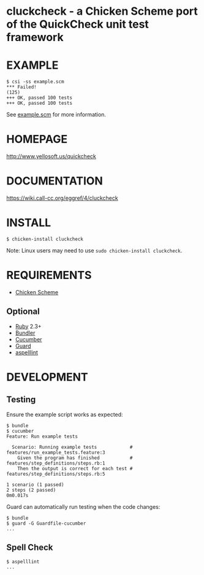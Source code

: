 # cluckcheck - a Chicken Scheme port of the QuickCheck unit test framework

# EXAMPLE

```
$ csi -ss example.scm
*** Failed!
(125)
+++ OK, passed 100 tests
+++ OK, passed 100 tests
```

See [example.scm](https://github.com/mcandre/cluckcheck/blob/master/example.scm) for more information.

# HOMEPAGE

http://www.yellosoft.us/quickcheck

# DOCUMENTATION

https://wiki.call-cc.org/eggref/4/cluckcheck

# INSTALL

```
$ chicken-install cluckcheck
```

Note: Linux users may need to use `sudo chicken-install cluckcheck`.

# REQUIREMENTS

* [Chicken Scheme](http://www.call-cc.org/)

## Optional

* [Ruby](https://www.ruby-lang.org/) 2.3+
* [Bundler](http://bundler.io/)
* [Cucumber](http://cukes.info/)
* [Guard](http://guardgem.org/)
* [aspelllint](https://github.com/mcandre/aspelllint)

# DEVELOPMENT

## Testing

Ensure the example script works as expected:

```
$ bundle
$ cucumber
Feature: Run example tests

  Scenario: Running example tests            # features/run_example_tests.feature:3
    Given the program has finished           # features/step_definitions/steps.rb:1
    Then the output is correct for each test # features/step_definitions/steps.rb:5

1 scenario (1 passed)
2 steps (2 passed)
0m0.017s
```

Guard can automatically run testing when the code changes:

```
$ bundle
$ guard -G Guardfile-cucumber
...
```

## Spell Check

```
$ aspelllint
...
```
